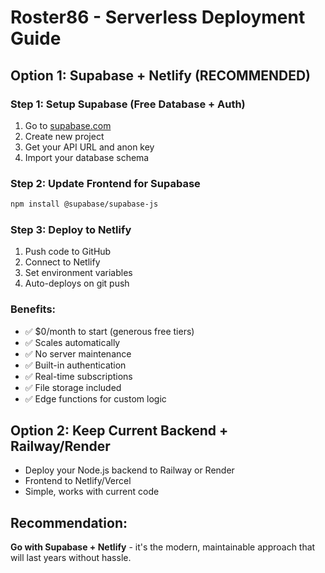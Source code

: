 # Roster86 - Serverless Deployment Guide

## Option 1: Supabase + Netlify (RECOMMENDED)

### Step 1: Setup Supabase (Free Database + Auth)
1. Go to [supabase.com](https://supabase.com)
2. Create new project
3. Get your API URL and anon key
4. Import your database schema

### Step 2: Update Frontend for Supabase
```bash
npm install @supabase/supabase-js
```

### Step 3: Deploy to Netlify
1. Push code to GitHub
2. Connect to Netlify
3. Set environment variables
4. Auto-deploys on git push

### Benefits:
- ✅ $0/month to start (generous free tiers)
- ✅ Scales automatically 
- ✅ No server maintenance
- ✅ Built-in authentication
- ✅ Real-time subscriptions
- ✅ File storage included
- ✅ Edge functions for custom logic

## Option 2: Keep Current Backend + Railway/Render
- Deploy your Node.js backend to Railway or Render
- Frontend to Netlify/Vercel
- Simple, works with current code

## Recommendation:
**Go with Supabase + Netlify** - it's the modern, maintainable approach that will last years without hassle.